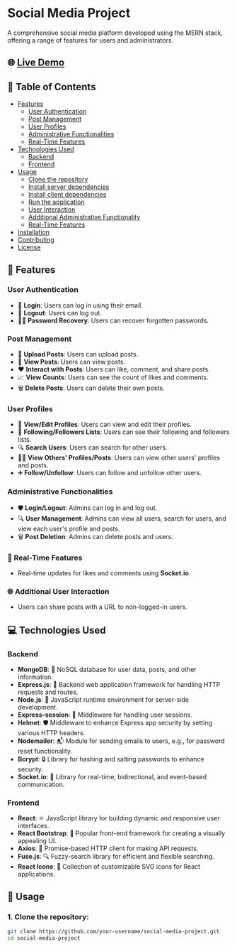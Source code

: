 <!-- Social Media Project Banner -->

# Social Media Project

A comprehensive social media platform developed using the MERN stack, offering a range of features for users and administrators.

## 🌐 [Live Demo](https://drive.google.com/file/d/120RjQ0iaMusw6nK2I70YS8H1VOkoYoyq/view?usp=sharing)

## 📌 Table of Contents
- [Features](#features)
  - [User Authentication](#user-authentication)
  - [Post Management](#post-management)
  - [User Profiles](#user-profiles)
  - [Administrative Functionalities](#administrative-functionalities)
  - [Real-Time Features](#real-time-features)
- [Technologies Used](#technologies-used)
  - [Backend](#backend)
  - [Frontend](#frontend)
- [Usage](#usage)
  - [Clone the repository](#1-clone-the-repository)
  - [Install server dependencies](#2-install-server-dependencies)
  - [Install client dependencies](#3-install-client-dependencies)
  - [Run the application](#4-run-the-application)
  - [User Interaction](#5-user-interaction)
  - [Additional Administrative Functionality](#6-additional-administrative-functionality)
  - [Real-Time Features](#7-real-time-features)
- [Installation](#installation)
- [Contributing](#contributing)
- [License](#license)

## 🚀 Features

### User Authentication
- 🔐 **Login**: Users can log in using their email.
- 🚪 **Logout**: Users can log out.
- 🕵️‍♂️ **Password Recovery**: Users can recover forgotten passwords.

### Post Management
- 📝 **Upload Posts**: Users can upload posts.
- 👀 **View Posts**: Users can view posts.
- ❤️ **Interact with Posts**: Users can like, comment, and share posts.
- 📈 **View Counts**: Users can see the count of likes and comments.
- 🗑️ **Delete Posts**: Users can delete their own posts.

### User Profiles
- 👤 **View/Edit Profiles**: Users can view and edit their profiles.
- 👥 **Following/Followers Lists**: Users can see their following and followers lists.
- 🔍 **Search Users**: Users can search for other users.
- 🧑‍💻 **View Others' Profiles/Posts**: Users can view other users' profiles and posts.
- ➕ **Follow/Unfollow**: Users can follow and unfollow other users.

### Administrative Functionalities
- 🛡️ **Login/Logout**: Admins can log in and log out.
- 🔍 **User Management**: Admins can view all users, search for users, and view each user's profile and posts.
- 🗑️ **Post Deletion**: Admins can delete posts and users.

### 🚀 Real-Time Features
- Real-time updates for likes and comments using **Socket.io**

### 🌐 Additional User Interaction
- Users can share posts with a URL to non-logged-in users.

## 💻 Technologies Used

### Backend
- **MongoDB**: 📁 NoSQL database for user data, posts, and other information.
- **Express.js**: 🚀 Backend web application framework for handling HTTP requests and routes.
- **Node.js**: 🚀 JavaScript runtime environment for server-side development.
- **Express-session**: 🔐 Middleware for handling user sessions.
- **Helmet**: 🛡️ Middleware to enhance Express app security by setting various HTTP headers.
- **Nodemailer**: 📬 Module for sending emails to users, e.g., for password reset functionality.
- **Bcrypt**: 🔒 Library for hashing and salting passwords to enhance security.
- **Socket.io**: 🚀 Library for real-time, bidirectional, and event-based communication.

### Frontend
- **React**: ⚛️ JavaScript library for building dynamic and responsive user interfaces.
- **React Bootstrap**: 🚀 Popular front-end framework for creating a visually appealing UI.
- **Axios**: 🚀 Promise-based HTTP client for making API requests.
- **Fuse.js**: 🔍 Fuzzy-search library for efficient and flexible searching.
- **React Icons**: 🔧 Collection of customizable SVG icons for React applications.

## 📖 Usage

### 1. Clone the repository:
   ```bash
   git clone https://github.com/your-username/social-media-project.git
   cd social-media-project

